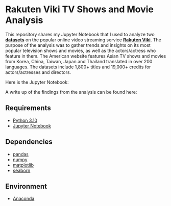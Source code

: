 # Rakuten Viki TV Shows and Movie Analysis

This repository shares my Jupyter Notebook that I used to analyze two **[datasets](https://www.kaggle.com/datasets/victorsoeiro/rakuten-tv-dramas-and-movies)** on the popular online video streaming service **[Rakuten Viki](https://www.viki.com/)**. The purpose of the analysis was to gather trends and insights on its most popular television shows and movies, as well as the actors/actress who feature in them. The American website features Asian TV shows and movies from Korea, China, Taiwan, Japan and Thailand translated in over 200 languages. The datasets include 1,800+ titles and 19,000+ credits for actors/actresses and directors. 

Here is the Jupyter Notebook:


A write up of the findings from the analysis can be found here:


## Requirements
- [Python 3.10](https://www.python.org/)
- [Jupyter Notebook](https://jupyter.org/)

## Dependencies
- [pandas](https://pandas.pydata.org/)
- [numpy](https://numpy.org/)
- [matplotlib](https://matplotlib.org/)
- [seaborn](https://seaborn.pydata.org/)

## Environment
- [Anaconda](https://www.anaconda.com/)
